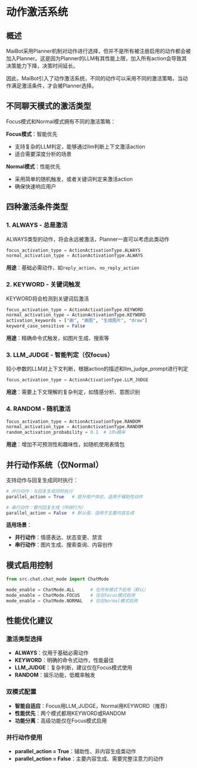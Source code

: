 # 动作激活系统

## 概述

MaiBot采用Planner机制对动作进行选择，但并不是所有被注册启用的动作都会被加入Planner。这是因为Planner的LLM有其性能上限，加入所有action会导致其决策能力下降，决策时间延长。

因此，MaiBot引入了动作激活系统，不同的动作可以采用不同的激活策略，当动作满足激活条件，才会被Planner选择。

## 不同聊天模式的激活类型

Focus模式和Normal模式拥有不同的激活策略：

**Focus模式**：智能优先
- 支持复杂的LLM判定，能够通过llm判断上下文激活action
- 适合需要深度分析的场景

**Normal模式**：性能优先  
- 采用简单的随机触发，或者关键词判定来激活action
- 确保快速响应用户

## 四种激活条件类型

### 1. ALWAYS - 总是激活

ALWAYS类型的动作，将会永远被激活，Planner一直可以考虑此类动作

```python
focus_activation_type = ActionActivationType.ALWAYS
normal_activation_type = ActionActivationType.ALWAYS
```

**用途**：基础必需动作，如`reply_action`、`no_reply_action`

### 2. KEYWORD - 关键词触发

KEYWORD将会检测到关键词后激活

```python
focus_activation_type = ActionActivationType.KEYWORD
normal_activation_type = ActionActivationType.KEYWORD
activation_keywords = ["画", "画图", "生成图片", "draw"]
keyword_case_sensitive = False
```

**用途**：精确命令式触发，如图片生成、搜索等

### 3. LLM_JUDGE - 智能判定（仅focus）

较小参数的LLM对上下文判断，根据action的描述和llm_judge_prompt进行判定

```python
focus_activation_type = ActionActivationType.LLM_JUDGE
```

**用途**：需要上下文理解的复杂判定，如情感分析、意图识别

### 4. RANDOM - 随机激活

```python
focus_activation_type = ActionActivationType.RANDOM
normal_activation_type = ActionActivationType.RANDOM
random_activation_probability = 0.1  # 10%概率
```

**用途**：增加不可预测性和趣味性，如随机使用表情包

## 并行动作系统（仅Normal）

支持动作与回复生成同时执行：

```python
# 并行动作：与回复生成同时执行
parallel_action = True   # 提升用户体验，适用于辅助性动作

# 串行动作：替代回复生成（传统行为）
parallel_action = False  # 默认值，适用于主要内容生成
```

**适用场景**：
- **并行动作**：情感表达、状态变更、禁言
- **串行动作**：图片生成、搜索查询、内容创作

## 模式启用控制

```python
from src.chat.chat_mode import ChatMode

mode_enable = ChatMode.ALL      # 在所有模式下启用（默认）
mode_enable = ChatMode.FOCUS    # 仅在Focus模式启用
mode_enable = ChatMode.NORMAL   # 仅在Normal模式启用
```

## 性能优化建议

### 激活类型选择
- **ALWAYS**：仅用于基础必需动作
- **KEYWORD**：明确的命令式动作，性能最佳
- **LLM_JUDGE**：复杂判断，建议仅在Focus模式使用
- **RANDOM**：娱乐功能，低概率触发

### 双模式配置
- **智能自适应**：Focus用LLM_JUDGE，Normal用KEYWORD（推荐）
- **性能优先**：两个模式都用KEYWORD或RANDOM
- **功能分离**：高级功能仅在Focus模式启用

### 并行动作使用
- **parallel_action = True**：辅助性、非内容生成类动作
- **parallel_action = False**：主要内容生成、需要完整注意力的动作 